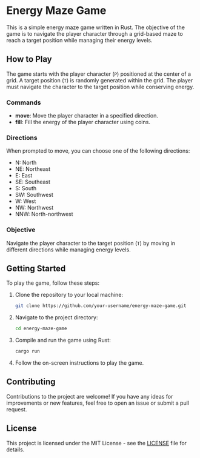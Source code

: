 
# Energy Maze Game

This is a simple energy maze game written in Rust. The objective of the game is to navigate the player character through a grid-based maze to reach a target position while managing their energy levels.

## How to Play

The game starts with the player character (`P`) positioned at the center of a grid. A target position (`T`) is randomly generated within the grid. The player must navigate the character to the target position while conserving energy.

### Commands

- **move**: Move the player character in a specified direction.
- **fill**: Fill the energy of the player character using coins.

### Directions

When prompted to move, you can choose one of the following directions:

- N: North
- NE: Northeast
- E: East
- SE: Southeast
- S: South
- SW: Southwest
- W: West
- NW: Northwest
- NNW: North-northwest

### Objective

Navigate the player character to the target position (`T`) by moving in different directions while managing energy levels.

## Getting Started

To play the game, follow these steps:

1. Clone the repository to your local machine:

    ```bash
    git clone https://github.com/your-username/energy-maze-game.git
    ```

2. Navigate to the project directory:

    ```bash
    cd energy-maze-game
    ```

3. Compile and run the game using Rust:

    ```bash
    cargo run
    ```

4. Follow the on-screen instructions to play the game.

## Contributing

Contributions to the project are welcome! If you have any ideas for improvements or new features, feel free to open an issue or submit a pull request.

## License

This project is licensed under the MIT License - see the [LICENSE](LICENSE) file for details.
